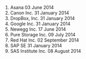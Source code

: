 1.  Asana 	03 June 2014
2. 	Canon Inc. 	31 January 2014
3. 	DropBox, Inc. 	31 January 2014
4. 	Google Inc. 	31 January 2014
5. 	Newegg Inc. 	17 June 2014
6. 	Pure Storage Inc. 	09 July 2014
7. 	Red Hat Inc.  	02 September 2014
8. 	SAP SE 	31 January 2014
9. 	SAS Institute Inc. 	08 August 2014
